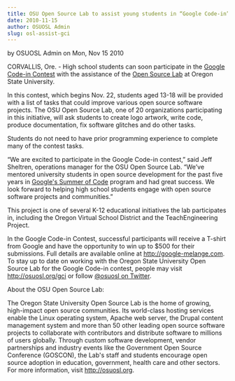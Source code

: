 ```yaml
---
title: OSU Open Source Lab to assist young students in “Google Code-in” contest
date: 2010-11-15
author: OSUOSL Admin
slug: osl-assist-gci
---
```

by OSUOSL Admin on Mon, Nov 15 2010

CORVALLIS, Ore. - High school students can soon participate in the
[Google Code-in Contest](http://code.google.com/gci) with the assistance of the [Open Source Lab](/) at
Oregon State University.

In this contest, which begins Nov. 22, students aged 13-18 will be provided with
a list of tasks that could improve various open source software projects. The
OSU Open Source Lab, one of 20 organizations participating in this initiative,
will ask students to create logo artwork, write code, produce documentation, fix
software glitches and do other tasks.

Students do not need to have prior programming experience to complete many of the
contest tasks.

“We are excited to participate in the Google Code-in contest,” said Jeff
Sheltren, operations manager for the OSU Open Source Lab. “We’ve mentored
university students in open source development for the past five years in
[Google's Summer of Code](http://code.google.com/soc) program and had great success. We look forward to
helping high school students engage with open source software projects and
communities.”

This project is one of several K-12 educational initiatives the lab participates
in, including the Oregon Virtual School District and the TeachEngineering
Project.

In the Google Code-in Contest, successful participants will receive a T-shirt
from Google and have the opportunity to win up to $500 for their submissions.
Full details are available online at http://google-melange.com. To stay up to
date on working with the Oregon State University Open Source Lab for the Google
Code-in contest, people may visit http://osuosl.org/gci or follow
[@osuosl on Twitter](http://twitter.com/osuosl).

About the OSU Open Source Lab:

The Oregon State University Open Source Lab is the home of growing,
high-impact open source communities. Its world-class hosting services enable
the Linux operating system, Apache web server, the Drupal content management
system and more than 50 other leading open source software projects to
collaborate with contributors and distribute software to millions of users
globally. Through custom software development, vendor partnerships and
industry events like the Government Open Source Conference (GOSCON), the Lab's
staff and students encourage open source adoption in education, government,
health care and other sectors. For more information, visit http://osuosl.org.
